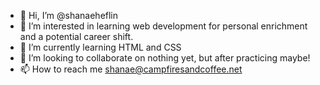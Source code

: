 - 👋 Hi, I’m @shanaeheflin
- 👀 I’m interested in learning web development for personal enrichment and a potential career shift.
- 🌱 I’m currently learning HTML and CSS
- 💞️ I’m looking to collaborate on nothing yet, but after practicing maybe!
- 📫 How to reach me shanae@campfiresandcoffee.net 

<!---
shanaeheflin/shanaeheflin is a ✨ special ✨ repository because its `README.md` (this file) appears on your GitHub profile.
You can click the Preview link to take a look at your changes.
--->
